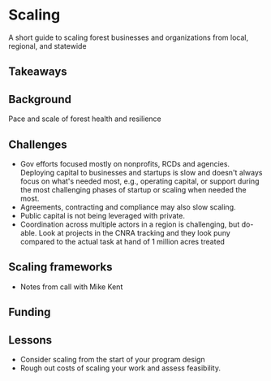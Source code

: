 # Scaling
A short guide to scaling forest businesses and organizations from local, regional, and statewide

## Takeaways

## Background
Pace and scale of forest health and resilience

## Challenges
- Gov efforts focused mostly on nonprofits, RCDs and agencies. Deploying capital to businesses and startups is slow and doesn't always focus on what's needed most, e.g., operating capital, or support during the most challenging phases of startup or scaling when needed the most.
- Agreements, contracting and compliance may also slow scaling.
- Public capital is not being leveraged with private.
- Coordination across multiple actors in a region is challenging, but do-able. Look at projects in the CNRA tracking and they look puny compared to the actual task at hand of 1 million acres treated

## Scaling frameworks
- Notes from call with Mike Kent

## Funding

## Lessons
- Consider scaling from the start of your program design
- Rough out costs of scaling your work and assess feasibility. 
